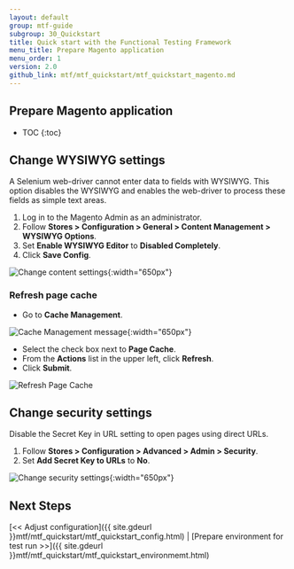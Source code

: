 ```yaml
---
layout: default
group: mtf-guide
subgroup: 30_Quickstart
title: Quick start with the Functional Testing Framework
menu_title: Prepare Magento application
menu_order: 1
version: 2.0
github_link: mtf/mtf_quickstart/mtf_quickstart_magento.md
---
```


<h2>Prepare Magento application</h2>

* TOC
{:toc}

## Change WYSIWYG settings

A Selenium web-driver cannot enter data to fields with WYSIWYG. This option disables the WYSIWYG and enables the web-driver to process these fields as simple text areas.

1. Log in to the Magento Admin as an administrator.
2. Follow **Stores &gt; Configuration &gt; General &gt; Content Management &gt; WYSIWYG Options**.
3. Set **Enable WYSIWYG Editor** to **Disabled Completely**.
4. Click **Save Config**.

![Change content settings]({{site.baseurl}}common/images/mtf_qstart_mag_wysiwyg.png){:width="650px"}

### Refresh page cache

* Go to **Cache Management**.

![Cache Management message]({{site.baseurl}}common/images/mtf_cache_mngt.png){:width="650px"}

* Select the check box next to **Page Cache**.
* From the **Actions** list in the upper left, click **Refresh**.
* Click **Submit**.

![Refresh Page Cache]({{site.baseurl}}common/images/mtf_cache_refresh.png)

## Change security settings

Disable the Secret Key in URL setting to open pages using direct URLs.

1. Follow **Stores &gt; Configuration &gt; Advanced &gt; Admin &gt; Security**.
2. Set **Add Secret Key to URLs** to **No**.

![Change security settings]({{site.baseurl}}common/images/mtf_qstart_mag_secur.png){:width="650px"}

<h2 id="mtf_install_pre">Next Steps</h2>

[&lt;&lt; Adjust configuration]({{ site.gdeurl }}mtf/mtf_quickstart/mtf_quickstart_config.html) | [Prepare environment for test run &gt;&gt;]({{ site.gdeurl }}mtf/mtf_quickstart/mtf_quickstart_environmemt.html)
